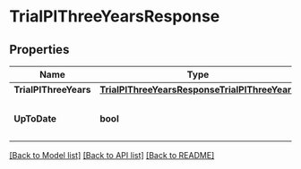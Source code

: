 # TrialPlThreeYearsResponse

## Properties

Name | Type | Description | Notes
------------ | ------------- | ------------- | -------------
**TrialPlThreeYears** | [**TrialPlThreeYearsResponseTrialPlThreeYears**](trialPlThreeYearsResponse_trial_pl_three_years.md) |  | 
**UpToDate** | **bool** | 集計結果が最新かどうか | 

[[Back to Model list]](../README.md#documentation-for-models) [[Back to API list]](../README.md#documentation-for-api-endpoints) [[Back to README]](../README.md)



